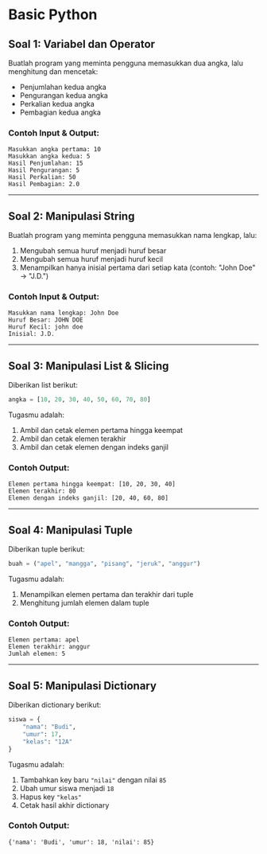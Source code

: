 # Basic Python

## **Soal 1: Variabel dan Operator**  
Buatlah program yang meminta pengguna memasukkan dua angka, lalu menghitung dan mencetak:  
- Penjumlahan kedua angka  
- Pengurangan kedua angka  
- Perkalian kedua angka  
- Pembagian kedua angka  

### **Contoh Input & Output:**  
```
Masukkan angka pertama: 10  
Masukkan angka kedua: 5  
Hasil Penjumlahan: 15  
Hasil Pengurangan: 5  
Hasil Perkalian: 50  
Hasil Pembagian: 2.0  
```

---

## **Soal 2: Manipulasi String**  
Buatlah program yang meminta pengguna memasukkan nama lengkap, lalu:  
1. Mengubah semua huruf menjadi huruf besar  
2. Mengubah semua huruf menjadi huruf kecil  
3. Menampilkan hanya inisial pertama dari setiap kata (contoh: "John Doe" → "J.D.")  

### **Contoh Input & Output:**  
```
Masukkan nama lengkap: John Doe  
Huruf Besar: JOHN DOE  
Huruf Kecil: john doe  
Inisial: J.D.  
```

---

## **Soal 3: Manipulasi List & Slicing**  
Diberikan list berikut:  
```python
angka = [10, 20, 30, 40, 50, 60, 70, 80]
```
Tugasmu adalah:  
1. Ambil dan cetak elemen pertama hingga keempat  
2. Ambil dan cetak elemen terakhir  
3. Ambil dan cetak elemen dengan indeks ganjil  

### **Contoh Output:**  
```
Elemen pertama hingga keempat: [10, 20, 30, 40]  
Elemen terakhir: 80  
Elemen dengan indeks ganjil: [20, 40, 60, 80]  
```

---

## **Soal 4: Manipulasi Tuple**  
Diberikan tuple berikut:  
```python
buah = ("apel", "mangga", "pisang", "jeruk", "anggur")
```
Tugasmu adalah:  
1. Menampilkan elemen pertama dan terakhir dari tuple  
2. Menghitung jumlah elemen dalam tuple  

### **Contoh Output:**  
```
Elemen pertama: apel  
Elemen terakhir: anggur  
Jumlah elemen: 5
```

---

## **Soal 5: Manipulasi Dictionary**  
Diberikan dictionary berikut:  
```python
siswa = {
    "nama": "Budi",
    "umur": 17,
    "kelas": "12A"
}
```
Tugasmu adalah:  
1. Tambahkan key baru `"nilai"` dengan nilai `85`  
2. Ubah umur siswa menjadi `18`  
3. Hapus key `"kelas"`  
4. Cetak hasil akhir dictionary  

### **Contoh Output:**  
```
{'nama': 'Budi', 'umur': 18, 'nilai': 85}
```
